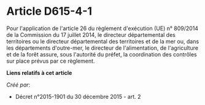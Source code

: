 # Article D615-4-1

Pour l'application de l'article 26 du règlement d'exécution (UE) n°  809/2014 de la Commission du 17 juillet 2014, le
directeur départemental  des territoires ou le directeur départemental des territoires et de la  mer ou, dans les
départements d'outre-mer, le directeur de  l'alimentation, de l'agriculture et de la forêt assure, sous l'autorité  du
préfet, la coordination des contrôles sur place prévus par ce  règlement.

**Liens relatifs à cet article**

_Créé par_:

  - Décret n°2015-1901 du 30 décembre 2015 - art. 2
